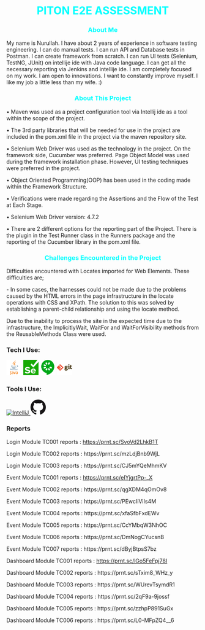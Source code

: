 



<h1 align=center style="color:aqua" >PITON E2E ASSESSMENT </h1>
<h3 align=center style="color:aqua" >About Me </h3>
My name is Nurullah. I have about 2 years of experience in software testing engineering. I can do manual tests. I
can run API and Database tests in Postman. I can create framework from scratch. I can run
UI tests (Selenium, TestNG, JUnit) on intellije ide with Java code language. I can get all the
necessary reporting via Jenkins and intellije ide. I am completely focused on my work. I am
open to innovations. I want to constantly improve myself. I like my job a little less than my
wife. :)
<p></p>



<h3 align=center style="color:aqua" >About This Project </h3>

• Maven was used as a project configuration tool via Intellij ide as a tool within the scope of the project.
<p></p>
• The 3rd party libraries that will be needed for use in the project are included in the pom.xml file in the project via the maven repository site.
<p></p>
• Selenium Web Driver was used as the technology in the project. On the framework side, Cucumber was preferred. Page Object Model was used during the framework installation phase. However, UI testing techniques were preferred in the project.
<p></p>
• Object Oriented Programming(OOP) has been used in the coding made within the Framework Structure.
<p></p>
• Verifications were made regarding the Assertions and the Flow of the Test at Each Stage.
<p></p>
• Selenium Web Driver version: 4.7.2
<p></p>
• There are 2 different options for the reporting part of the Project. There is the plugin in the Test Runner class in the Runners package and the reporting of the Cucumber library in the pom.xml file.
<p></p>
<h3 align=center style="color:aqua" >Challenges Encountered in the Project </h3>

<p></p>
Difficulties encountered with Locates imported for Web Elements. These difficulties are;
<p></p>
- In some cases, the harnesses could not be made due to the problems caused by the HTML errors in the page infrastructure in the locate operations with CSS and XPath. The solution to this was solved by establishing a parent-child relationship and using the locate method.

Due to the inability to process the site in the expected time due to the infrastructure, the ImplicitlyWait, WaitFor and WaitForVisibility methods from the ReusableMethods Class were used.

<h3> Tech I Use:</h3>
<img height="40" width="40" src="https://raw.githubusercontent.com/github/explore/5b3600551e122a3277c2c5368af2ad5725ffa9a1/topics/java/java.png">
<img height="40" width="40" src="https://raw.githubusercontent.com/github/explore/5b3600551e122a3277c2c5368af2ad5725ffa9a1/topics/selenium/selenium.png">
<img src="https://github.com/devicons/devicon/blob/master/icons/cucumber/cucumber-plain.svg" title="Cucumber" alt="Cucumber" width="40" height="40"/>
<img height="40" width="40" src="https://raw.githubusercontent.com/github/explore/5b3600551e122a3277c2c5368af2ad5725ffa9a1/topics/git/git.png">

<h3> Tools I Use:</h3>
<a href="https://www.jetbrains.com/idea/features/" target="_blank" rel=”noopener”> <img src="https://encrypted-tbn0.gstatic.com/images?q=tbn:ANd9GcQalKFwVDd0H7Xx8HaqWBbUmDRdrgxUoicGBZC0eIzTsww7Sev-ySXJ3in9Udv2R9CR3lo&usqp=CAU" alt="IntelliJ" width="40" height="40"/> </a>

<img height="40" width="40" src="https://raw.githubusercontent.com/github/explore/5b3600551e122a3277c2c5368af2ad5725ffa9a1/topics/github/github.png">


### Reports

Login Module TC001 reports : https://prnt.sc/SvoVd2LhkB1T
<p></p>
Login Module TC002 reports : https://prnt.sc/mzLdjBnb9WjL
<p></p>
Login Module TC003 reports : https://prnt.sc/CJ5mYQeMhmKV
<p></p>

Event Module TC001 reports : https://prnt.sc/eIYjgrtPp-_X
<p></p>
Event Module TC002 reports : https://prnt.sc/qgXDM4qOmOv8
<p></p>
Event Module TC003 reports : https://prnt.sc/PEwcIiViIs4M
<p></p>
Event Module TC004 reports : https://prnt.sc/xfaSfbFxdEWv
<p></p>
Event Module TC005 reports : https://prnt.sc/CcYMbqW3NhOC
<p></p>
Event Module TC006 reports : https://prnt.sc/DmNogCYucsnB
<p></p>
Event Module TC007 reports : https://prnt.sc/dByjBtpsS7bz
<p></p>

Dashboard Module TC001 reports : https://prnt.sc/lGo5FeFpj78I
<p></p>
Dashboard Module TC002 reports : https://prnt.sc/sTxim8_WHz_y
<p></p>
Dashboard Module TC003 reports : https://prnt.sc/WUrevTsymdR1
<p></p>
Dashboard Module TC004 reports : https://prnt.sc/2qF9a-9jossf
<p></p>
Dashboard Module TC005 reports : https://prnt.sc/zzhpP891SuGx
<p></p>
Dashboard Module TC006 reports : https://prnt.sc/L0-MFpZQ4__6
<p></p>


